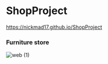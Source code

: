 # ShopProject


https://nickmad17.github.io/ShopProject

### Furniture store

![web (1)](https://github.com/NickMad17/ShopProject/assets/104986153/65e0ba41-e2e8-4b1f-b335-1480a6568f53)
